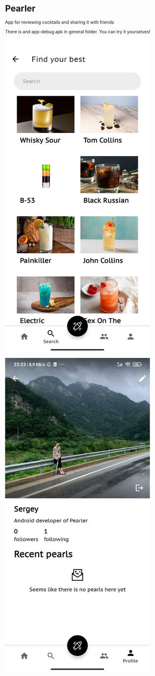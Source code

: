 # Pearler

App for reviewing cocktails and sharing it with friends

There is and app-debug.apk in general folder. You can try it yourselves!

![Pick your cocktail](readme_images/im1.jpeg)

![Edit your profile and share with friends](readme_images/im2.jpeg)
